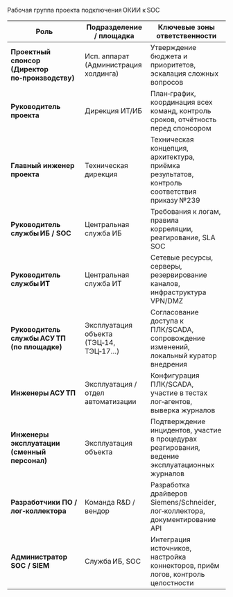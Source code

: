 Рабочая группа проекта подключения ОКИИ к SOC


| Роль                                   | Подразделение / площадка              | Ключевые зоны ответственности |
|----------------------------------------|---------------------------------------|-------------------------------|
| **Проектный спонсор (Директор по‑производству)** | Исп. аппарат (Администрация холдинга) | Утверждение бюджета и приоритетов, эскалация сложных вопросов |
| **Руководитель проекта**               | Дирекция ИТ/ИБ                        | План‑график, координация всех команд, контроль сроков, отчётность перед спонсором |
| **Главный инженер проекта**            | Техническая дирекция                  | Техническая концепция, архитектура, приёмка результатов, контроль соответствия приказу №239 |
| **Руководитель службы ИБ / SOC**       | Центральная служба ИБ                 | Требования к логам, правила корреляции, реагирование, SLA SOC |
| **Руководитель службы ИТ**             | Центральная служба ИТ                 | Сетевые ресурсы, серверы, резервирование каналов, инфраструктура VPN/DMZ |
| **Руководитель службы АСУ ТП (по площадке)** | Эксплуатация объекта (ТЭЦ‑14, ТЭЦ‑17…) | Согласование доступа к ПЛК/SCADA, сопровождение изменений, локальный куратор внедрения |
| **Инженеры АСУ ТП**                    | Эксплуатация / отдел автоматизации    | Конфигурация ПЛК/SCADA, участие в тестах лог‑агентов, выверка журналов |
| **Инженеры эксплуатации (сменный персонал)**| Эксплуатация объекта                 | Подтверждение инцидентов, участие в процедурах реагирования, ведение эксплуатационных журналов |
| **Разработчики ПО / лог‑коллектора**   | Команда R&D / вендор                  | Разработка драйверов Siemens/Schneider, лог‑коллектора, документирование API |
| **Администратор SOC / SIEM**           | Служба ИБ, SOC                        | Интеграция источников, настройка коннекторов, приём логов, контроль целостности |
